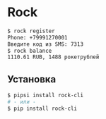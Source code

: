 # Rock

```bash
$ rock register
Phone: +79991270001
Введите код из SMS: 7313
$ rock balance
1110.61 RUB, 1488 рокетрублей
```

## Установка

```bash
$ pipsi install rock-cli
# - или -
$ pip install rock-cli
```

